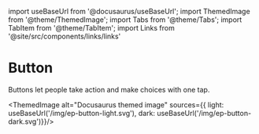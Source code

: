 import useBaseUrl from '@docusaurus/useBaseUrl';
import ThemedImage from '@theme/ThemedImage';
import Tabs from '@theme/Tabs';
import TabItem from '@theme/TabItem';
import Links from '@site/src/components/links/links'

# Button

Buttons let people take action and make choices with one tap.

<Links  
  figmaUrl="#"
  githubIosUrl="#"
  githubAndroidUrl="#" />

<ThemedImage
alt="Docusaurus themed image"
sources={{
    light: useBaseUrl('/img/ep-button-light.svg'),
    dark: useBaseUrl('/img/ep-button-dark.svg')}}/>

